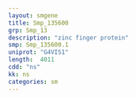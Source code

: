 ```yaml
---
layout: smgene
title: Smp_135600
grp: Smp_13
description: "zinc finger protein"
smp: Smp_135600.1
uniprot: "G4VIS1"
length:  4011
cdd: "ns"
kk: ns
categories: sm
---
```


